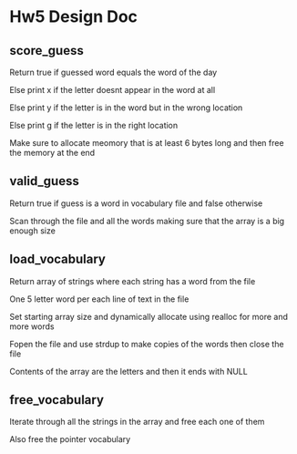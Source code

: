 # Hw5 Design Doc

## score_guess
Return true if guessed word equals the word of the day

Else print x if the letter doesnt appear in the word at all

Else print y if the letter is in the word but in the wrong location

Else print g if the letter is in the right location

Make sure to allocate meomory that is at least 6 bytes long and then free the memory at the end

## valid_guess

Return true if guess is a word in vocabulary file
and false otherwise

Scan through the file and all the words making sure that the array is a big enough size

## load_vocabulary

Return array of strings where each string has a word from the file

One 5 letter word per each line of text in the file

Set starting array size and dynamically allocate using realloc for more and more words

Fopen the file and use strdup to make copies of the words then close the file

Contents of the array are the letters and then it ends with NULL

## free_vocabulary 

Iterate through all the strings in the array and free each one of them

Also free the pointer vocabulary

